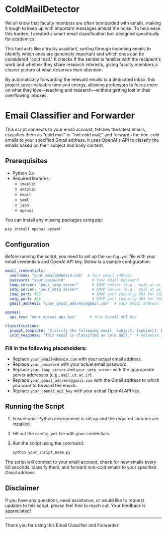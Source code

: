 # ColdMailDetector
We all know that faculty members are often bombarded with emails, making it tough to keep up with important messages amidst the noise. To help ease this burden, I created a smart email classification tool designed specifically for academics.

This tool acts like a trusty assistant, sorting through incoming emails to identify which ones are genuinely important and which ones can be considered "cold mail." It checks if the sender is familiar with the recipient's work and whether they share research interests, giving faculty members a clearer picture of what deserves their attention.

By automatically forwarding the relevant emails to a dedicated inbox, this project saves valuable time and energy, allowing professors to focus more on what they love—teaching and research—without getting lost in their overflowing inboxes.
# Email Classifier and Forwarder

This script connects to your email account, fetches the latest emails, classifies them as "cold mail" or "not cold mail," and forwards the non-cold emails to your specified Gmail address. It uses OpenAI's API to classify the emails based on their subject and body content.

## Prerequisites

- Python 3.x
- Required libraries:
  - `imaplib`
  - `smtplib`
  - `email`
  - `yaml`
  - `json`
  - `openai`
  
You can install any missing packages using pip:

```bash
pip install openai pyyaml
```

## Configuration

Before running the script, you need to set up the `config.yml` file with your email credentials and OpenAI API key. Below is a sample configuration:

```yaml
email_credentials:
  username: "your_email@domain.com"  # Your email address
  password: "your_password"            # Your email password
  imap_server: "your_imap_server"      # IMAP server (e.g., mail.ut.ac.ir)
  smtp_server: "your_smtp_server"      # SMTP server (e.g., mail.ut.ac.ir)
  imap_port: 993                       # IMAP port (usually 993 for SSL)
  smtp_port: 465                       # SMTP port (usually 465 for SSL)
  gmail_address: "your_gmail_address@gmail.com"  # Your Gmail address for forwarding

openai:
  api_key: "your_openai_api_key"      # Your OpenAI API key

classification:
  prompt_template: "Classify the following email. Subject: {subject}. Body: {body}."  # Template for classification
  cold_response: "This email is classified as cold mail."  # Response if classified as cold mail
```

### Fill in the following placeholders:
- Replace `your_email@domain.com` with your actual email address.
- Replace `your_password` with your actual email password.
- Replace `your_imap_server` and `your_smtp_server` with the appropriate server addresses (e.g., `mail.ut.ac.ir`).
- Replace `your_gmail_address@gmail.com` with the Gmail address to which you want to forward the emails.
- Replace `your_openai_api_key` with your actual OpenAI API key.

## Running the Script

1. Ensure your Python environment is set up and the required libraries are installed.
2. Fill out the `config.yml` file with your credentials.
3. Run the script using the command:

   ```bash
   python your_script_name.py
   ```

The script will connect to your email account, check for new emails every 60 seconds, classify them, and forward non-cold emails to your specified Gmail address.

## Disclaimer

If you have any questions, need assistance, or would like to request updates to this script, please feel free to reach out. Your feedback is appreciated!

---

Thank you for using this Email Classifier and Forwarder!

